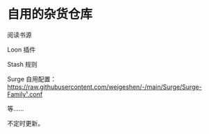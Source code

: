 # 自用的杂货仓库


阅读书源


 Loon 插件


Stash 规则



Surge 自用配置：https://raw.githubusercontent.com/weigeshen/-/main/Surge/Surge-Family¹.conf


等……


不定时更新。
